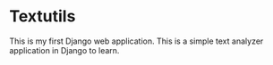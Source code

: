 # Textutils

This is my first Django web application.
This is a simple text analyzer application in Django to learn.
